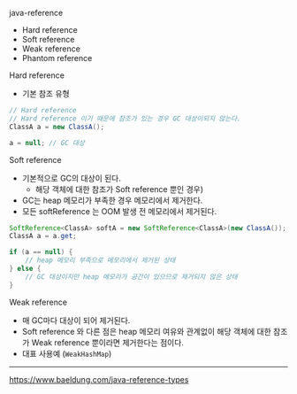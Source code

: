 java-reference

- Hard reference
- Soft reference
- Weak reference
- Phantom reference

Hard reference
- 기본 참조 유형
```java
// Hard reference
// Hard reference 이기 때문에 참조가 있는 경우 GC 대상이되지 않는다.
ClassA a = new ClassA(); 

a = null; // GC 대상
```

Soft reference
- 기본적으로 GC의 대상이 된다.
  - 해당 객체에 대한 참조가 Soft reference 뿐인 경우)
- GC는 heap 메모리가 부족한 경우 메모리에서 제거한다.
- 모든 softReference 는 OOM 발생 전 메모리에서 제거된다.
```java
SoftReference<ClassA> softA = new SoftReference<ClassA>(new ClassA());
ClassA a = a.get;

if (a == null) {
	// heap 메모리 부족으로 메모리에서 제거된 상태
} else {
	// GC 대상이지만 heap 메모리가 공간이 있으므로 제거되지 않은 상태
}
```

Weak reference
- 매 GC마다 대상이 되어 제거된다.
- Soft reference 와 다른 점은 heap 메모리 여유와 관계없이 해당 객체에 대한 참조가 Weak reference 뿐이라면 제거한다는 점이다.
- 대표 사용예 (`WeakHashMap`)


---

https://www.baeldung.com/java-reference-types